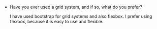 * Have you ever used a grid system, and if so, what do you prefer?

  I have used bootstrap for grid systems and also flexbox.  I prefer using flexbox, because it is easy to use and flexible.
